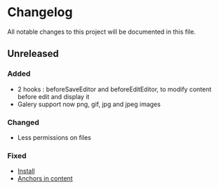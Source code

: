 # Changelog

All notable changes to this project will be documented in this file.

## Unreleased

### Added
- 2 hooks : beforeSaveEditor and beforeEditEditor, to modify content before edit and display it
- Galery support now png, gif, jpg and jpeg images

### Changed
- Less permissions on files

### Fixed
- [Install](https://github.com/99kocms/99ko-v4-v5/issues/14)
- [Anchors in content](https://github.com/99kocms/99ko-v4-v5/issues/11)
